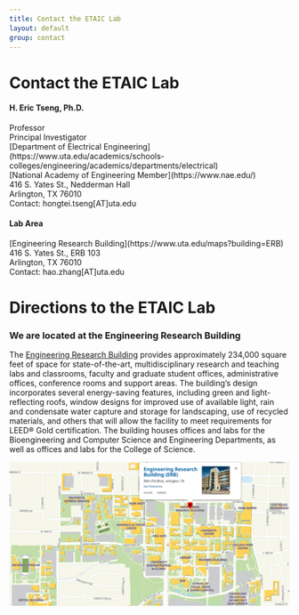```yaml
---
title: Contact the ETAIC Lab
layout: default
group: contact
---
```


# Contact the ETAIC Lab


<div class="row">

<div class="col-md-4">

  <h4>H. Eric Tseng, Ph.D.</h4>
  Professor<br>
  Principal Investigator<br>
  [Department of Electrical Engineering](https://www.uta.edu/academics/schools-colleges/engineering/academics/departments/electrical)<br>
  [National Academy of Engineering Member](https://www.nae.edu/)<br>
  416 S. Yates St., Nedderman Hall<br>
  Arlington, TX 76010<br>
  Contact: hongtei.tseng[AT]uta.edu <br>

</div>

<div class="col-md-4">

  <h4>Lab Area </h4>
  [Engineering Research Building](https://www.uta.edu/maps?building=ERB)<br>
  416 S. Yates St., ERB 103<br>
  Arlington, TX 76010<br>
  Contact: hao.zhang[AT]uta.edu<br>

</div>

<div class="col-md-4">


</div>

</div>


# Directions to the ETAIC Lab
### We are located at the Engineering Research Building
The [Engineering Research Building](https://www.uta.edu/maps?building=ERB) provides approximately 234,000 square feet of space for state-of-the-art, multidisciplinary research and teaching labs and classrooms, faculty and graduate student offices, administrative offices, conference rooms and support areas. The building’s design incorporates several energy-saving features, including green and light-reflecting roofs, window designs for improved use of available light, rain and condensate water capture and storage for landscaping, use of recycled materials, and others that will allow the facility to meet requirements for LEED® Gold certification. The building houses offices and labs for the Bioengineering and Computer Science and Engineering Departments, as well as offices and labs for the College of Science.

<img class="img-fluid" src="/static/img/map_to_ERB.png" alt="Map of Mission Bay">

